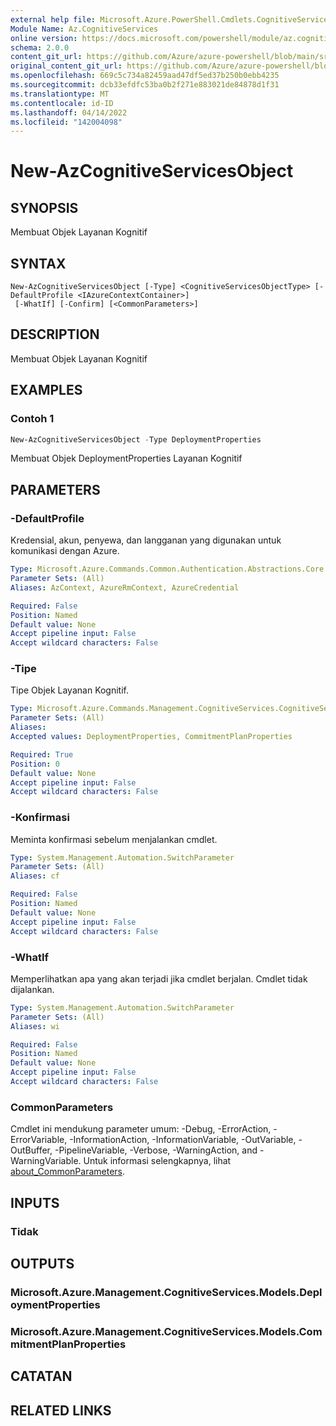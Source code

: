 ```yaml
---
external help file: Microsoft.Azure.PowerShell.Cmdlets.CognitiveServices.dll-Help.xml
Module Name: Az.CognitiveServices
online version: https://docs.microsoft.com/powershell/module/az.cognitiveservices/new-azcognitiveservicesobject
schema: 2.0.0
content_git_url: https://github.com/Azure/azure-powershell/blob/main/src/CognitiveServices/CognitiveServices/help/New-AzCognitiveServicesObject.md
original_content_git_url: https://github.com/Azure/azure-powershell/blob/main/src/CognitiveServices/CognitiveServices/help/New-AzCognitiveServicesObject.md
ms.openlocfilehash: 669c5c734a82459aad47df5ed37b250b0ebb4235
ms.sourcegitcommit: dcb33efdfc53ba0b2f271e883021de84878d1f31
ms.translationtype: MT
ms.contentlocale: id-ID
ms.lasthandoff: 04/14/2022
ms.locfileid: "142004098"
---
```

# New-AzCognitiveServicesObject

## SYNOPSIS
Membuat Objek Layanan Kognitif

## SYNTAX

```
New-AzCognitiveServicesObject [-Type] <CognitiveServicesObjectType> [-DefaultProfile <IAzureContextContainer>]
 [-WhatIf] [-Confirm] [<CommonParameters>]
```

## DESCRIPTION
Membuat Objek Layanan Kognitif

## EXAMPLES

### Contoh 1
```powershell
New-AzCognitiveServicesObject -Type DeploymentProperties
```

Membuat Objek DeploymentProperties Layanan Kognitif

## PARAMETERS

### -DefaultProfile
Kredensial, akun, penyewa, dan langganan yang digunakan untuk komunikasi dengan Azure.

```yaml
Type: Microsoft.Azure.Commands.Common.Authentication.Abstractions.Core.IAzureContextContainer
Parameter Sets: (All)
Aliases: AzContext, AzureRmContext, AzureCredential

Required: False
Position: Named
Default value: None
Accept pipeline input: False
Accept wildcard characters: False
```

### -Tipe
Tipe Objek Layanan Kognitif.

```yaml
Type: Microsoft.Azure.Commands.Management.CognitiveServices.CognitiveServicesObjectType
Parameter Sets: (All)
Aliases:
Accepted values: DeploymentProperties, CommitmentPlanProperties

Required: True
Position: 0
Default value: None
Accept pipeline input: False
Accept wildcard characters: False
```

### -Konfirmasi
Meminta konfirmasi sebelum menjalankan cmdlet.

```yaml
Type: System.Management.Automation.SwitchParameter
Parameter Sets: (All)
Aliases: cf

Required: False
Position: Named
Default value: None
Accept pipeline input: False
Accept wildcard characters: False
```

### -WhatIf
Memperlihatkan apa yang akan terjadi jika cmdlet berjalan.
Cmdlet tidak dijalankan.

```yaml
Type: System.Management.Automation.SwitchParameter
Parameter Sets: (All)
Aliases: wi

Required: False
Position: Named
Default value: None
Accept pipeline input: False
Accept wildcard characters: False
```

### CommonParameters
Cmdlet ini mendukung parameter umum: -Debug, -ErrorAction, -ErrorVariable, -InformationAction, -InformationVariable, -OutVariable, -OutBuffer, -PipelineVariable, -Verbose, -WarningAction, and -WarningVariable. Untuk informasi selengkapnya, lihat [about_CommonParameters](http://go.microsoft.com/fwlink/?LinkID=113216).

## INPUTS

### Tidak

## OUTPUTS

### Microsoft.Azure.Management.CognitiveServices.Models.DeploymentProperties

### Microsoft.Azure.Management.CognitiveServices.Models.CommitmentPlanProperties

## CATATAN

## RELATED LINKS
